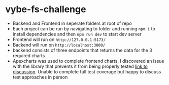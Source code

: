 # vybe-fs-challenge

- Backend and Frontend in seperate folders at root of repo
- Each project can be run by navigating to folder and running `npm i` to install dependencies and then `npm run dev` to start dev server
- Frontend will run on `http://127.0.0.1:5173/`
- Backend will run on `http://localhost:3000/`
- backend consists of three endpoints that returns the data for the 3 required charts
- Apexcharts was used to complete frontend charts, I discovered an issue with the library that prevents it from being properly tested [link to discussion](https://github.com/apexcharts/react-apexcharts/issues/425). Unable to complete full test coverage but happy to discuss test approaches in person
